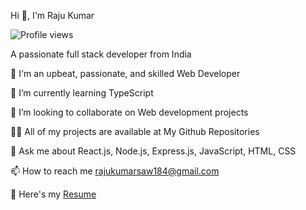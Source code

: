 Hi 👋, I'm Raju Kumar

![Profile views](https://viewscount.onrender.com/api/profile-views)

A passionate full stack developer from India



🔭 I'm an upbeat, passionate, and skilled Web Developer

🌱 I’m currently learning TypeScript

🤝 I’m looking to collaborate on Web development projects

👨‍💻 All of my projects are available at My Github Repositories

💬 Ask me about React.js, Node.js, Express.js, JavaScript, HTML, CSS

📫 How to reach me rajukumarsaw184@gmail.com

📄 Here's my [Resume](https://drive.google.com/file/d/1HmCZAZgNiK_PBpKv0MvuFBMfSxn7bQ8a/view)
